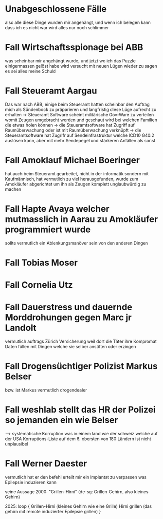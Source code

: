 # Unabgeschlossene Fälle

also alle diese Dinge wurden mir angehängt, und wenn ich belegen kann dass ich es nicht war wird alles nur noch schlimmer


Fall Wirtschaftsspionage bei ABB
================================
was scheinbar mir angehängt wurde, und jetzt wo ich das Puzzle einigermassen gelöst habe wird versucht mit neuen Lügen wieder zu sagen es sei alles meine Schuld


Fall Steueramt Aargau
=====================
Das war nach ABB, einige beim Steueramt hatten scheinbar den Auftrag mich als Sündenbock zu präparieren und langfristig diese Lüge aufrecht zu erhalten
-> Steueramt Software scheint militärische Gov-Ware zu verteilen womit Zeugen umgebracht werden und geschaut wird bei welchen Familien die etwas holen können
-> die Steueramtsoftware hat Zugriff auf Raumüberwachung oder ist mit Raumüberwachung verknüpft
-> die Steueramtsoftware hat Zugrifr auf Sendeinfrastruktur welche ICD10 G40.2 auslösen kann, aber mit mehr Sendepegel und stärkeren Anfällen als sonst


Fall Amoklauf Michael Boeringer
===============================
hat auch beim Steueramt gearbeitet, nicht in der informatik sondern mit Kaufmännisch, hat vermutlich zu viel herausgefunden, wurde zum Amokläufer abgerichtet um ihn als Zeugen komplett unglaubwürdig zu machen


Fall Hapte Avaya welcher mutmasslich in Aarau zu Amokläufer programmiert wurde
==============================================================================
sollte vermutlich ein Ablenkungsmanöver sein von den anderen Dingen


Fall Tobias Moser
=================


Fall Cornelia Utz
=================


Fall Dauerstress und dauernde Morddrohungen gegen Marc jr Landolt
=================================================================
vermutlich auftrags Zürich Versicherung weil dort die Täter ihre Kompromat Daten füllen mit Dingen welche sie selber anstiften oder erzingen


Fall Drogensüchtiger Polizist Markus Belser
===========================================
bzw. ist Markus vermutlich drogendealer


Fall weshlab stellt das HR der Polizei so jemanden ein wie Belser
=================================================================
--> systematische Korruption was in einem land wie der schweiz welche auf der USA Korruptions-Liste auf dem 6. obersten von 180 Ländern ist nicht unplausibel


Fall Werner Daester
===================
vermutlich hat er den befehl erteilt mir ein Implantat zu verpassen was Epilepsie induzieren kann

seine Aussage 2000: "Grillen-Hirni" (de-sg: Grillen-Gehirn, also kleines Gehirn)

2025:
loop
{
  Grillen-Hirni (kleines Gehirn wie eine Grille)
  Hirni grillen (das gehirn mit remote induzierter Epilepsie grillen)
}





